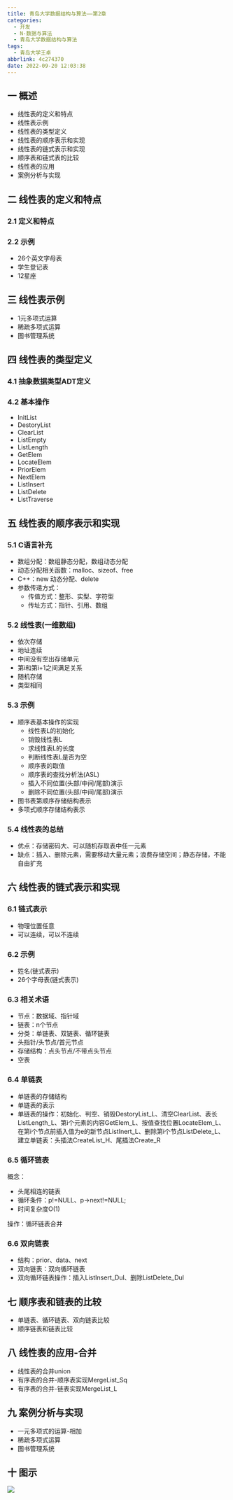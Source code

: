 ```yaml
---
title: 青岛大学数据结构与算法——第2章
categories:
  - 开发
  - N-数据与算法
  - 青岛大学数据结构与算法
tags:
  - 青岛大学王卓
abbrlink: 4c274370
date: 2022-09-20 12:03:38
---
```

## 一 概述

* 线性表的定义和特点
* 线性表示例
* 线性表的类型定义
* 线性表的顺序表示和实现
* 线性表的链式表示和实现
* 顺序表和链式表的比较
* 线性表的应用
* 案例分析与实现

<!--more-->

## 二 线性表的定义和特点

### 2.1 定义和特点

### 2.2 示例

* 26个英文字母表
* 学生登记表
* 12星座

## 三 线性表示例

* 1元多项式运算
* 稀疏多项式运算
* 图书管理系统

## 四 线性表的类型定义

### 4.1 抽象数据类型ADT定义

### 4.2 基本操作

* InitList
* DestoryList
* ClearList
* ListEmpty
* ListLength
* GetElem
* LocateElem
* PriorElem
* NextElem
* ListInsert
* ListDelete
* ListTraverse

## 五 线性表的顺序表示和实现

### 5.1 C语言补充

* 数组分配：数组静态分配，数组动态分配
* 动态分配相关函数：malloc、sizeof、free
* C++：new 动态分配、delete
* 参数传递方式：
  - 传值方式：整形、实型、字符型
  - 传址方式：指针、引用、数组

### 5.2 线性表(一维数组)

* 依次存储
* 地址连续
* 中间没有空出存储单元
* 第i和第i+1之间满足关系
* 随机存储
* 类型相同

### 5.3 示例

* 顺序表基本操作的实现
  - 线性表L的初始化
  - 销毁线性表L
  - 求线性表L的长度
  - 判断线性表L是否为空
  - 顺序表的取值
  - 顺序表的查找分析法(ASL)
  - 插入不同位置(头部/中间/尾部)演示
  - 删除不同位置(头部/中间/尾部)演示
* 图书表第顺序存储结构表示
* 多项式顺序存储结构表示

### 5.4 线性表的总结

* 优点：存储密码大、可以随机存取表中任一元素
* 缺点：插入、删除元素，需要移动大量元素；浪费存储空间；静态存储，不能自由扩充

## 六 线性表的链式表示和实现

### 6.1 链式表示

* 物理位置任意
* 可以连续，可以不连续

### 6.2 示例

* 姓名(链式表示)
* 26个字母表(链式表示)

### 6.3 相关术语

* 节点：数据域、指针域
* 链表：n个节点
* 分类：单链表、双链表、循环链表
* 头指针/头节点/首元节点
* 存储结构：点头节点/不带点头节点
* 空表

### 6.4 单链表

* 单链表的存储结构
* 单链表的表示
* 单链表的操作：初始化、判空、销毁DestoryList_L、清空ClearList、表长ListLength_L、第i个元素的内容GetElem_L、按值查找位置LocateElem_L、在第i个节点前插入值为e的新节点ListInert_L、删除第i个节点ListDelete_L、建立单链表：头插法CreateList_H、尾插法Create_R

### 6.5 循环链表

概念：

* 头尾相连的链表
* 循环条件：p!=NULL、p->next!=NULL;
* 时间复杂度O(1)

操作：循环链表合并

### 6.6 双向链表

* 结构：prior、data、next
* 双向链表：双向循环链表
* 双向循环链表操作：插入ListInsert_Dul、删除ListDelete_Dul

## 七 顺序表和链表的比较

* 单链表、循环链表、双向链表比较
* 顺序链表和链表比较

## 八 线性表的应用-合并

* 线性表的合并union
* 有序表的合并-顺序表实现MergeList_Sq
* 有序表的合并-链表实现MergeList_L

## 九 案例分析与实现

* 一元多项式的运算-相加
* 稀疏多项式运算
* 图书管理系统

## 十 图示

![][1]

[1]:https://jsd.onmicrosoft.cn/gh/PGzxc/CDN/blog-data-struct-basic/data-struct-chapter-2.png